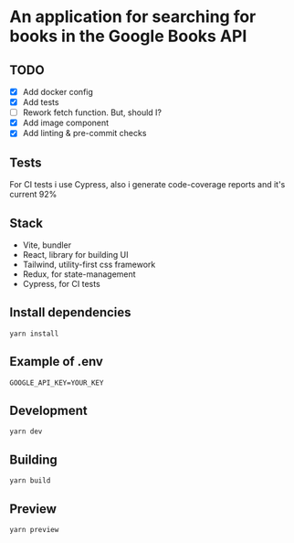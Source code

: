 # An application for searching for books in the Google Books API

## TODO

- [x] Add docker config
- [x] Add tests
- [ ] Rework fetch function. But, should I?
- [x] Add image component
- [x] Add linting & pre-commit checks

## Tests

For CI tests i use Cypress, also i generate code-coverage reports and it's current 92%

## Stack

- Vite, bundler
- React, library for building UI
- Tailwind, utility-first css framework
- Redux, for state-management
- Cypress, for CI tests

## Install dependencies

```shell
yarn install
```

## Example of .env

```dotenv
GOOGLE_API_KEY=YOUR_KEY
```

## Development

```shell
yarn dev
```

## Building

```shell
yarn build
```

## Preview

```shell
yarn preview
```
